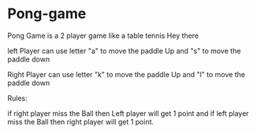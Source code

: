 # Pong-game
Pong Game is a 2 player game like a table tennis
Hey there

left Player can use letter "a" to move the paddle Up and "s" to move the paddle down

Right Player can use letter "k" to move the paddle Up and "l" to move the paddle down

Rules:

if right player miss the Ball then Left player will get 1 point
and if left player miss the Ball then right player will get 1 point.
